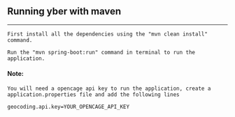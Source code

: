 <h2>Running yber with maven</h2>

<hr>

<div>
<p>
    
    First install all the dependencies using the "mvn clean install" command. 
    
    Run the "mvn spring-boot:run" command in terminal to run the application. 
</p>
</div>


<p>

   <h4>Note:</h4>
   
    You will need a opencage api key to run the application, create a 
    application.properties file and add the following lines    
    
    geocoding.api.key=YOUR_OPENCAGE_API_KEY
<p>
    



